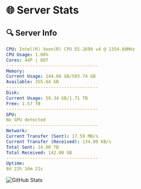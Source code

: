 # 🌐 Server Stats
## 🔍 Server Info
```yaml
CPU: Intel(R) Xeon(R) CPU E5-2699 v4 @ 1354.60MHz
CPU Usage: 1.00%
Cores: 44P | 88T
-----------------------------------
Memory:
Current Usage: 144.66 GB/503.74 GB
Available: 355.64 GB
-----------------------------------
Disk:
Current Usage: 59.34 GB/1.71 TB
Free: 1.57 TB
-----------------------------------
GPU:
No GPU detected
-----------------------------------
Network:
Current Transfer (Sent): 17.59 MB/s
Current Transfer (Received): 134.00 KB/s
Total Sent: 14.90 TB
Total Received: 142.00 GB
-----------------------------------
Uptime:
8d 22h 16m 21s
```
![GitHub Stats](https://img.shields.io/badge/Updated-2025-03-16_19:39:10-blue)
